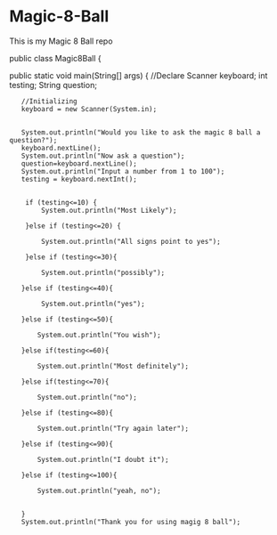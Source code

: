 # Magic-8-Ball
This is my Magic 8 Ball repo

public class Magic8Ball {

   public static void main(String[] args) {
       //Declare
       Scanner keyboard;
       int testing;
       String question;


       //Initializing
       keyboard = new Scanner(System.in);


       System.out.println("Would you like to ask the magic 8 ball a question?");
       keyboard.nextLine();
       System.out.println("Now ask a question");
       question=keyboard.nextLine();
       System.out.println("Input a number from 1 to 100");
       testing = keyboard.nextInt();


        if (testing<=10) {
            System.out.println("Most Likely");

        }else if (testing<=20) {

            System.out.println("All signs point to yes");

        }else if (testing<=30){

            System.out.println("possibly");

       }else if (testing<=40){

            System.out.println("yes");

       }else if (testing<=50){

           System.out.println("You wish");

       }else if(testing<=60){

           System.out.println("Most definitely");

       }else if(testing<=70){

           System.out.println("no");

       }else if (testing<=80){

           System.out.println("Try again later");

       }else if (testing<=90){

           System.out.println("I doubt it");

       }else if (testing<=100){

           System.out.println("yeah, no");


       }
       System.out.println("Thank you for using magig 8 ball");
